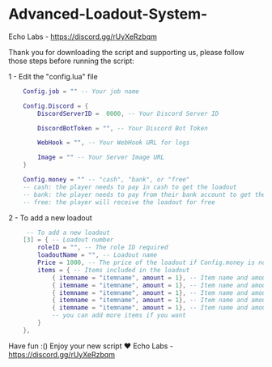 # Advanced-Loadout-System-
Echo Labs -  https://discord.gg/rUyXeRzbqm

Thank you for downloading the script and supporting us, please follow those steps before running the script:

1 - Edit the "config.lua" file
```lua
    Config.job = "" -- Your job name 

    Config.Discord = {
        DiscordServerID =  0000, -- Your Discord Server ID

        DiscordBotToken = "", -- Your Discord Bot Token

        WebHook = "", -- Your WebHook URL for logs

        Image = "" -- Your Server Image URL  
    }

    Config.money = "" -- "cash", "bank", or "free" 
    -- cash: the player needs to pay in cash to get the loadout
    -- bank: the player needs to pay from their bank account to get the loadout
    -- free: the player will receive the loadout for free
```

2 - To add a new loadout
```lua
     -- To add a new loadout
    [3] = { -- Loadout number
        roleID = "", -- The role ID required
        loadoutName = "", -- Loadout name
        Price = 1000, -- The price of the loadout if Config.money is not set to "free"
        items = { -- Items included in the loadout
            { itemname = "itemname", amount = 1}, -- Item name and amount
            { itemname = "itemname", amount = 1}, -- Item name and amount
            { itemname = "itemname", amount = 1}, -- Item name and amount
            { itemname = "itemname", amount = 1}, -- Item name and amount
            { itemname = "itemname", amount = 1}, -- Item name and amount
            -- you can add more items if you want
        }
    },
```

Have fun :() Enjoy your new script ❤️
Echo Labs -  https://discord.gg/rUyXeRzbqm
